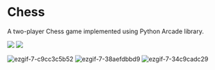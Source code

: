 # Chess

A two-player Chess game implemented using Python Arcade library.

<img src="https://img.shields.io/badge/-Python-blue" /> <img src="https://img.shields.io/badge/-Arcade-green" /> 

![ezgif-7-c9cc3c5b52](https://user-images.githubusercontent.com/68967290/147420149-8c8063f9-e4ff-4a70-8f65-f84629b7878a.gif)
![ezgif-7-38aefdbbd9](https://user-images.githubusercontent.com/68967290/147420221-dbfd08ae-cc55-4922-b069-df20c37b7f1b.gif)
![ezgif-7-34c9cadc29](https://user-images.githubusercontent.com/68967290/147420327-05c5b151-0e15-408c-9db2-bfa9784fe539.gif)
